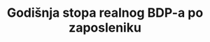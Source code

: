 ---
title: 'Godišnja stopa realnog BDP-a po zaposleniku'
permalink: /8-2-1/
sdg_goal: 8
layout: indicator
indicator: 8.2.1
indicator_variable: output_per_job
graph: longitudinal
graph_type_description: Line  graph
graph_status_notes: Graphed
variable_description: null
variable_notes: null
un_designated_tier: '1'
un_custodial_agency: 'ILO  (Partnering  Agencies:  World  Bank,  UNSD)'
target_id: '8.2'
has_metadata: true
rationale_interpretation: >-
  Gospodarski rast u nekoj zemlji može se pripisati povećanju zaposlenosti ili u prosjeku povećanoj produktivnosti onih koji su zaposleni. Posljednji efekt može se opisati kroz statistiku produktivnosti rada i samim time predstavlja ključnu mjeru ekonomskog i tržišnog učinka na tržištu rada.
goal_meta_link: 'http://unstats.un.org/sdgs/files/metadata-compilation/Metadata-Goal-8.pdf'
goal_meta_link_page: 3
indicator_name: 'Godišnja stopa realnog BDP-a po zaposleniku'
target: >-
  Cilj je postići višu razinu ekonomske produktivnosti kroz raznolikost, tehnološki napredak i inovacije, s naglaskom na sektore s visokom dodanom vrijednošću i radno intezivnim sektorima.
indicator_definition: >-
  Ovaj pokazatelj je mjera rasta produktivnosti rada koja se izračunava kao godišnja stopa rasta i to: BDP-a po tržišnim cijenama za ukupno gospodarstvo stavljeno u omjer s ukupnom zaposlenošću. Zaposlenost se u ovom slučaju odnosi na prosječan broj zaposle
source_title: null
source_notes: null
published: true
actual_indicator_available: Annual  growth  rate  of  business  sector  output  per  job
periodicity: 'Annual,  quarterly  available'
time_period: 1947-2016  available
unit_of_measure: Percent  change
comments_and_limitations: >-
  Business  sector  output  is  based  on  GDP,  but  includes  only  a  subset  of  the  goods  and  services  included  in  GDP.  The  business  sector  comprises  about  75  percent  of  GDP  since  it  must  exclude  those  portions  of  the  economy  for  which  productivity  measures  cannot  be  constructed.  General  government,  the  output  of  the  employees  of  nonprofit  institutions  and  private  households,  and  the  rental  value  of  owner-occupied  real  estate  are  excluded.
actual_indicator_available_description: >-
  The  measure  describes  the  relationship  between  real  output  and  one  measure  of  labor  input  involved  in  its  production.  Measures  of  growth  in  output  per  job  show  the  changes  from  period  to  period  in  the  amount  of  goods  and  services  produced  per  job.  They  reflect  the  joint  effects  of  many  influences,  including  changes  in  technology;  capital  investment;  level  of  output;  utilization  of  capacity,  energy,  and  materials;  the  organization  of  production;  managerial  skill;  and  the  characteristics  and  effort  of  the  work  force.
us_method_of_computation: >-
  Output  per  job  is  calculated  by  dividing  an  index  of  real  output  by  an  index  of  the  number  of  jobs  of  all  persons,  including  employees,  proprietors,  and  unpaid  family  workers.
source_url: 'http://www.bls.gov/lpc/'
graph_title: US  annual  growth  rate  of  business  sector  output  per  job
source_agency_staff_name: BLS  Division  of  International  Technical  Cooperation  staff
source_agency_survey_dataset: U.S.  Bureau  of  Labor  Statistics
date_metadata_updated: October  2017
source_agency_staff_email: ITCinfo@bls.gov
date_of_national_source_publication: September  2017
scheduled_update_by_national_source: March  2018  (Preliminary  annual  data  published  February  2018)  
---